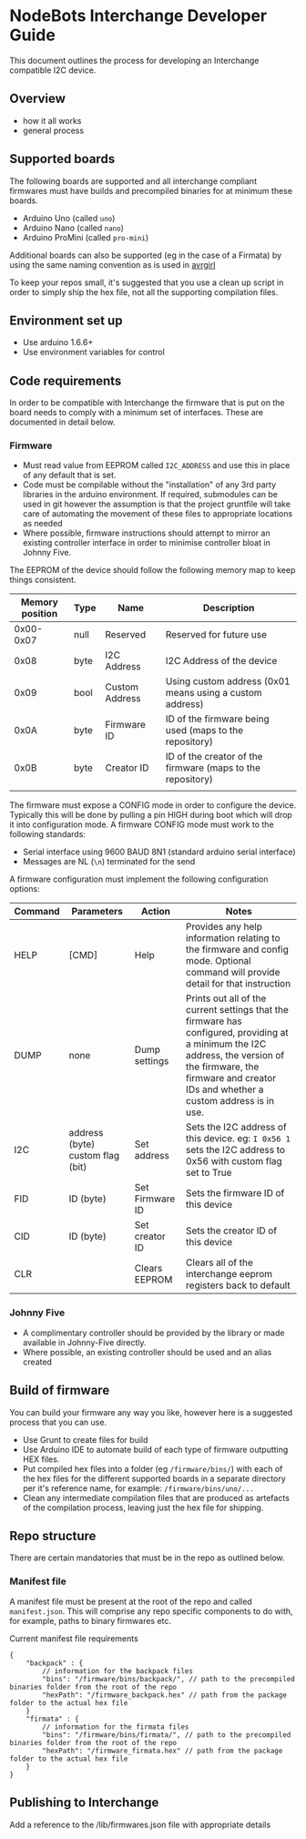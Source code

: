 # NodeBots Interchange Developer Guide

This document outlines the process for developing an Interchange compatible 
I2C device.

## Overview

* how it all works
* general process

## Supported boards

The following boards are supported and all interchange compliant firmwares must
have builds and precompiled binaries for at minimum these boards.

* Arduino Uno (called `uno`)
* Arduino Nano (called `nano`)
* Arduino ProMini (called `pro-mini`)

Additional boards can also be supported (eg in the case of a Firmata) by using
the same naming convention as is used in [avrgirl](https://github.com/noopkat/avrgirl-arduino#how-do-i-use-it)

To keep your repos small, it's suggested that you use a clean up script in order
to simply ship the hex file, not all the supporting compilation files.

## Environment set up

* Use arduino 1.6.6+
* Use environment variables for control

## Code requirements

In order to be compatible with Interchange the firmware that is put on the board
needs to comply with a minimum set of interfaces. These are documented in 
detail below.

### Firmware

* Must read value from EEPROM called `I2C_ADDRESS` and use this in place of 
any default that is set.
* Code must be compilable without the "installation" of any 3rd party libraries
in the arduino environment. If required, submodules can be used in git however
the assumption is that the project gruntfile will take care of automating the
movement of these files to appropriate locations as needed
* Where possible, firmware instructions should attempt to mirror an existing 
controller interface in order to minimise controller bloat in Johnny Five.

The EEPROM of the device should follow the following memory map to keep things
consistent.

| Memory position | Type | Name           | Description                                                |
|-----------------|------|----------------|------------------------------------------------------------|
| 0x00-0x07       | null | Reserved       | Reserved for future use                                    |
| 0x08            | byte | I2C Address    | I2C Address of the device                                  |
| 0x09            | bool | Custom Address | Using custom address (0x01 means using a custom address)   |
| 0x0A            | byte | Firmware ID    | ID of the firmware being used (maps to the repository)     |
| 0x0B            | byte | Creator ID     | ID of the creator of the firmware (maps to the repository) |
|                 |      |                |                                                            |

The firmware must expose a CONFIG mode in order to configure the device. Typically
this will be done by pulling a pin HIGH during boot which will drop it into 
configuration mode. A firmware CONFIG mode must work to the following standards:

* Serial interface using 9600 BAUD 8N1 (standard arduino serial interface)
* Messages are NL (`\n`) terminated for the send

A firmware configuration must implement the following configuration options:

| Command | Parameters | Action | Notes |
|---------|----------------------------------|-----------------|--------------------------------------------------------------------------------------------------------------------------------------------------------------------------------------------------------------------|
| HELP | [CMD] | Help | Provides any help information relating to the firmware and config mode. Optional command will provide detail for that instruction |
| DUMP | none | Dump settings | Prints out all of the current settings that the firmware has configured, providing at a minimum the I2C address, the version of the firmware, the firmware and creator IDs and whether a custom address is in use. |
| I2C | address (byte) custom flag (bit) | Set address | Sets the I2C address of this device. eg: `I 0x56 1` sets the I2C address to 0x56 with custom flag set to True |
| FID | ID (byte) | Set Firmware ID | Sets the firmware ID of this device |
| CID | ID (byte) | Set creator ID | Sets the creator ID of this device |
| CLR |  | Clears EEPROM  | Clears all of the interchange eeprom registers back to default |


### Johnny Five

* A complimentary controller should be provided by the library or made available
in Johnny-Five directly. 
* Where possible, an existing controller should be used and an alias created

## Build of firmware

You can build your firmware any way you like, however here is a suggested
process that you can use.

* Use Grunt to create files for build
* Use Arduino IDE to automate build of each type of firmware outputting HEX files.
* Put compiled hex files into a folder (eg `/firmware/bins/`) with each of the hex files
for the different supported boards in a separate directory per it's reference 
name, for example: `/firmware/bins/uno/...` 
* Clean any intermediate compilation files that are produced as artefacts of the
compilation process, leaving just the hex file for shipping.

## Repo structure

There are certain mandatories that must be in the repo as outlined below.

### Manifest file

A manifest file must be present at the root of the repo and called `manifest.json`.
This will comprise any repo specific components to do with, for example, paths 
to binary firmwares etc.

Current manifest file requirements
```
{
    "backpack" : {
        // information for the backpack files
        "bins": "/firmware/bins/backpack/", // path to the precompiled binaries folder from the root of the repo
        "hexPath": "/firmware_backpack.hex" // path from the package folder to the actual hex file
    }
    "firmata" : {
        // information for the firmata files
        "bins": "/firmware/bins/firmata/", // path to the precompiled binaries folder from the root of the repo
        "hexPath": "/firmware_firmata.hex" // path from the package folder to the actual hex file
    }
}
```

## Publishing to Interchange

Add a reference to the /lib/firmwares.json file with appropriate details


